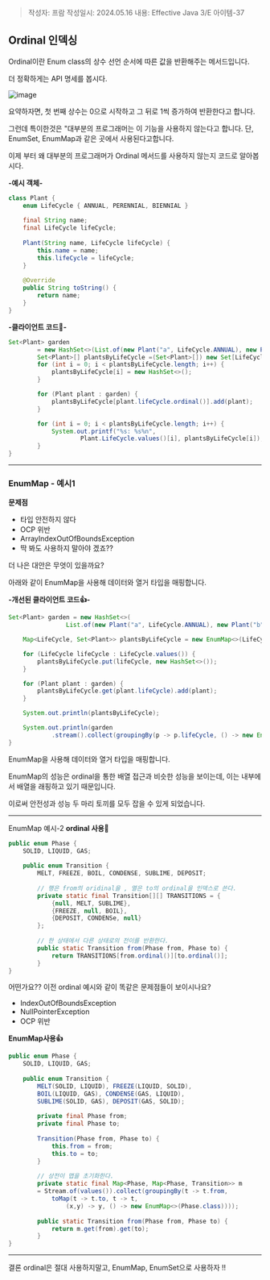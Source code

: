 > 작성자: 프람
> 작성일시: 2024.05.16
> 내용: Effective Java 3/E  아이템-37

## Ordinal 인덱싱
Ordinal이란 Enum class의 상수 선언 순서에 따른 값을 반환해주는 메서드입니다.

더 정확하게는 API 명세를 봅시다.


![image](https://github.com/koust6u/2024-effective-java/assets/111568619/32c05b8c-40ae-4691-84be-d43d6c55ae48)


요약하자면, 첫 번째 상수는 0으로 시작하고 그 뒤로 1씩 증가하여 반환한다고 합니다.

그런데 특이한것은 "대부분의 프로그래머는 이 기능을 사용하지 않는다고 합니다. 단, EnumSet, EnumMap과 같은 곳에서 사용된다고합니다.



이제 부터 왜 대부분의 프로그래머가 Ordinal 메서드를 사용하지 않는지 코드로 알아봅시다. 



**-예시 객체-**
```java
class Plant {
	enum LifeCycle { ANNUAL, PERENNIAL, BIENNIAL }
    
    final String name;
    final LifeCycle lifeCycle;
    
    Plant(String name, LifeCycle lifeCycle) {
    	this.name = name;
        this.lifeCycle = lifeCycle;
	}
    
    @Override
    public String toString() {
    	return name;
    }
}
```

**-클라이언트 코드🤮-**
```java
Set<Plant> garden 
		= new HashSet<>(List.of(new Plant("a", LifeCycle.ANNUAL), new Plant("b", LifeCycle.PERENNIAL)));
        Set<Plant>[] plantsByLifeCycle =(Set<Plant>[]) new Set[LifeCycle.values().length];
        for (int i = 0; i < plantsByLifeCycle.length; i++) {
            plantsByLifeCycle[i] = new HashSet<>();
        }

        for (Plant plant : garden) {
            plantsByLifeCycle[plant.lifeCycle.ordinal()].add(plant);
        }

        for (int i = 0; i < plantsByLifeCycle.length; i++) {
            System.out.printf("%s: %s%n",
                    Plant.LifeCycle.values()[i], plantsByLifeCycle[i]);
        }
}
```

--- 

### EnumMap - 예시1
**문제점**

+ 타입 안전하지 않다
+ OCP 위반
+ ArrayIndexOutOfBoundsException
+ 딱 봐도 사용하지 말아야 겠죠?? 



더 나은 대안은 무엇이 있을까요?



아래와 같이 EnumMap을 사용해 데이터와 열거 타입을 매핑합니다.

**-개선된 클라이언트 코드👍-**

```java
Set<Plant> garden = new HashSet<>(
                List.of(new Plant("a", LifeCycle.ANNUAL), new Plant("b", LifeCycle.PERENNIAL)));

    Map<LifeCycle, Set<Plant>> plantsByLifeCycle = new EnumMap<>(LifeCycle.class);

    for (LifeCycle lifeCycle : LifeCycle.values()) {
        plantsByLifeCycle.put(lifeCycle, new HashSet<>());
    }

    for (Plant plant : garden) {
        plantsByLifeCycle.get(plant.lifeCycle).add(plant);
    }

    System.out.println(plantsByLifeCycle);

    System.out.println(garden
            .stream().collect(groupingBy(p -> p.lifeCycle, () -> new EnumMap<>(LifeCycle.class), toSet())));
}
```

EnumMap을 사용해 데이터와 열거 타입을 매핑합니다.

EnumMap의 성능은 ordinal을 통한 배열 접근과 비슷한 성능을 보이는데, 이는 내부에서 배열을 래핑하고 있기 때문입니다.

이로써 안전성과 성능 두 마리 토끼를 모두 잡을 수 있게 되었습니다.

---

EnumMap 예시-2
**ordinal 사용🤮**

``` java
public enum Phase {
	SOLID, LIQUID, GAS;
    
    public enum Transition {
    	MELT, FREEZE, BOIL, CONDENSE, SUBLIME, DEPOSIT;
        
        // 행은 from의 oridinal을 , 열은 to의 ordinal을 인덱스로 쓴다.
        private static final Transition[][] TRANSITIONS = {
        	{null, MELT, SUBLIME},
            {FREEZE, null, BOIL}, 
            {DEPOSIT, CONDENSe, null}
        };
        
        // 한 상태에서 다른 상태로의 전이를 반환한다.
        public static Transition from(Phase from, Phase to) {
        	return TRANSITIONS[from.ordinal()][to.ordinal()];
        }
}
```





어떤가요?? 이전 ordinal 예시와 같이 똑같은 문제점들이 보이시나요?

+ IndexOutOfBoundsException 
+ NullPointerException
+ OCP 위반

**EnumMap사용👍**
```java
public enum Phase {
	SOLID, LIQUID, GAS;
    
    public enum Transition {
    	MELT(SOLID, LIQUID), FREEZE(LIQUID, SOLID),
        BOIL(LIQUID, GAS), CONDENSE(GAS, LIQUID),
        SUBLIME(SOLID, GAS), DEPOSIT(GAS, SOLID);
        
        private final Phase from;
        private final Phase to;
        
        Transition(Phase from, Phase to) {
        	this.from = from;
            this.to = to;
        }
        
        // 상전이 맵을 초기화한다.
        private static final Map<Phase, Map<Phase, Transition>> m 
        = Stream.of(values()).collect(groupingBy(t -> t.from,
        	toMap(t -> t.to, t -> t, 
            	(x,y) -> y, () -> new EnumMap<>(Phase.class))));
         
        public static Transition from(Phase from, Phase to) {
        	return m.get(from).get(to);
        }
}
```
--- 

결론
ordinal은 절대 사용하지말고, EnumMap, EnumSet으로 사용하자 !!
